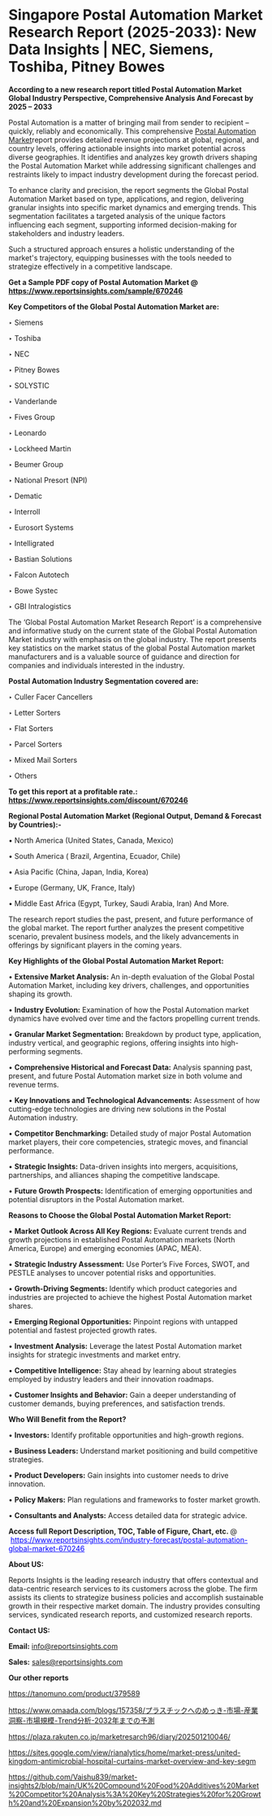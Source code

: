 # Singapore Postal Automation Market Research Report (2025-2033): New Data Insights | NEC, Siemens, Toshiba, Pitney Bowes

<strong>According to a new research report titled Postal Automation Market Global Industry Perspective, Comprehensive Analysis And Forecast by 2025 – 2033</strong>

Postal Automation is a matter of bringing mail from sender to recipient – quickly, reliably and economically. This comprehensive <a href=https://www.reportsinsights.com/sample/670246>Postal Automation Market</a>report provides detailed revenue projections at global, regional, and country levels, offering actionable insights into market potential across diverse geographies. It identifies and analyzes key growth drivers shaping the Postal Automation Market while addressing significant challenges and restraints likely to impact industry development during the forecast period.

To enhance clarity and precision, the report segments the Global Postal Automation Market based on type, applications, and region, delivering granular insights into specific market dynamics and emerging trends. This segmentation facilitates a targeted analysis of the unique factors influencing each segment, supporting informed decision-making for stakeholders and industry leaders.

Such a structured approach ensures a holistic understanding of the market's trajectory, equipping businesses with the tools needed to strategize effectively in a competitive landscape.

<strong>Get a Sample PDF copy of Postal Automation Market </strong><strong>@<a href=https://www.reportsinsights.com/sample/670246 style=color:#0000ff;> https://www.reportsinsights.com/sample/670246</a></strong></font>

<strong>Key Competitors of the Global Postal Automation Market are:</strong>

‣ Siemens

‣ Toshiba

‣ NEC

‣ Pitney Bowes

‣ SOLYSTIC

‣ Vanderlande

‣ Fives Group

‣ Leonardo

‣ Lockheed Martin

‣ Beumer Group

‣ National Presort (NPI)

‣ Dematic

‣ Interroll

‣ Eurosort Systems

‣ Intelligrated

‣ Bastian Solutions

‣ Falcon Autotech

‣ Bowe Systec

‣ GBI Intralogistics

The ‘Global Postal Automation Market Research Report’ is a comprehensive and informative study on the current state of the Global Postal Automation Market industry with emphasis on the global industry. The report presents key statistics on the market status of the global Postal Automation market manufacturers and is a valuable source of guidance and direction for companies and individuals interested in the industry.

<strong>Postal Automation Industry Segmentation covered are:</strong>

‣ Culler Facer Cancellers

‣ Letter Sorters

‣ Flat Sorters

‣ Parcel Sorters

‣ Mixed Mail Sorters

‣ Others

<strong>To get this report at a profitable rate.: <a href=https://www.reportsinsights.com/discount/670246 style=color:#0000ff;>https://www.reportsinsights.com/discount/670246</a></strong></font>

<strong>Regional Postal Automation Market (Regional Output, Demand &amp; Forecast by Countries):-</strong>

• North America (United States, Canada, Mexico)

• South America ( Brazil, Argentina, Ecuador, Chile)

• Asia Pacific (China, Japan, India, Korea)

• Europe (Germany, UK, France, Italy)

• Middle East Africa (Egypt, Turkey, Saudi Arabia, Iran) And More.

The research report studies the past, present, and future performance of the global market. The report further analyzes the present competitive scenario, prevalent business models, and the likely advancements in offerings by significant players in the coming years.

<strong>Key Highlights of the Global Postal Automation Market Report:</strong>

• <strong>Extensive Market Analysis:</strong> An in-depth evaluation of the Global Postal Automation Market, including key drivers, challenges, and opportunities shaping its growth.

• <strong>Industry Evolution:</strong> Examination of how the Postal Automation market dynamics have evolved over time and the factors propelling current trends.

• <strong>Granular Market Segmentation:</strong> Breakdown by product type, application, industry vertical, and geographic regions, offering insights into high-performing segments.

• <strong>Comprehensive Historical and Forecast Data:</strong> Analysis spanning past, present, and future Postal Automation market size in both volume and revenue terms.

• <strong>Key Innovations and Technological Advancements:</strong> Assessment of how cutting-edge technologies are driving new solutions in the Postal Automation industry.

• <strong>Competitor Benchmarking:</strong> Detailed study of major Postal Automation market players, their core competencies, strategic moves, and financial performance.

• <strong>Strategic Insights:</strong> Data-driven insights into mergers, acquisitions, partnerships, and alliances shaping the competitive landscape.

• <strong>Future Growth Prospects:</strong> Identification of emerging opportunities and potential disruptors in the Postal Automation market.

<strong>Reasons to Choose the Global Postal Automation Market Report:</strong>

• <strong>Market Outlook Across All Key Regions:</strong> Evaluate current trends and growth projections in established Postal Automation markets (North America, Europe) and emerging economies (APAC, MEA).

• <strong>Strategic Industry Assessment:</strong> Use Porter’s Five Forces, SWOT, and PESTLE analyses to uncover potential risks and opportunities.

• <strong>Growth-Driving Segments:</strong> Identify which product categories and industries are projected to achieve the highest Postal Automation market shares.

• <strong>Emerging Regional Opportunities:</strong> Pinpoint regions with untapped potential and fastest projected growth rates.

• <strong>Investment Analysis:</strong> Leverage the latest Postal Automation market insights for strategic investments and market entry.

• <strong>Competitive Intelligence:</strong> Stay ahead by learning about strategies employed by industry leaders and their innovation roadmaps.

• <strong>Customer Insights and Behavior:</strong> Gain a deeper understanding of customer demands, buying preferences, and satisfaction trends.

<strong>Who Will Benefit from the Report?</strong>

• <strong>Investors:</strong> Identify profitable opportunities and high-growth regions.

• <strong>Business Leaders:</strong> Understand market positioning and build competitive strategies.

• <strong>Product Developers:</strong> Gain insights into customer needs to drive innovation.

• <strong>Policy Makers:</strong> Plan regulations and frameworks to foster market growth.

• <strong>Consultants and Analysts:</strong> Access detailed data for strategic advice.
</ul>
<strong>Access full Report Description, TOC, Table of Figure, Chart, etc. </strong>@  <a href=https://www.reportsinsights.com/industry-forecast/postal-automation-global-market-670246 style=color:#0000ff;>https://www.reportsinsights.com/industry-forecast/postal-automation-global-market-670246</a></font>

<strong><strong>About US</strong>:</strong>

Reports Insights is the leading research industry that offers contextual and data-centric research services to its customers across the globe. The firm assists its clients to strategize business policies and accomplish sustainable growth in their respective market domain. The industry provides consulting services, syndicated research reports, and customized research reports.

<strong>Contact US:</strong>

<p class=""""><b>Email:</b> <a href=mailto:info@reportsinsights.com>info@reportsinsights.com</a></p>
<p class=""""><b>Sales:</b> <a href=mailto:sales@reportsinsights.com>sales@reportsinsights.com</a></p>

<strong>Our other reports</strong>

<a href=https://tanomuno.com/product/379589>https://tanomuno.com/product/379589</a>

<a href=https://www.omaada.com/blogs/157358/プラスチックへのめっき-市場-産業洞察-市場規模-Trend分析-2032年までの予測>https://www.omaada.com/blogs/157358/プラスチックへのめっき-市場-産業洞察-市場規模-Trend分析-2032年までの予測</a>

<a href=https://plaza.rakuten.co.jp/marketresarch96/diary/202501210046/>https://plaza.rakuten.co.jp/marketresarch96/diary/202501210046/</a>

<a href=https://sites.google.com/view/rianalytics/home/market-press/united-kingdom-antimicrobial-hospital-curtains-market-overview-and-key-segm>https://sites.google.com/view/rianalytics/home/market-press/united-kingdom-antimicrobial-hospital-curtains-market-overview-and-key-segm</a>

<a href=https://github.com/Vaishu839/market-insights2/blob/main/UK%20Compound%20Food%20Additives%20Market%20Competitor%20Analysis%3A%20Key%20Strategies%20for%20Growth%20and%20Expansion%20by%202032.md>https://github.com/Vaishu839/market-insights2/blob/main/UK%20Compound%20Food%20Additives%20Market%20Competitor%20Analysis%3A%20Key%20Strategies%20for%20Growth%20and%20Expansion%20by%202032.md</a>
